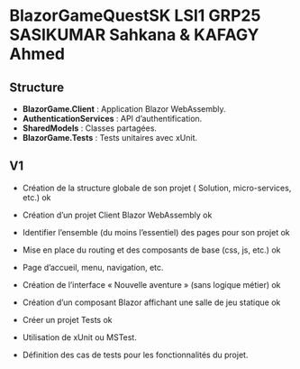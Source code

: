 # BlazorGameQuestSK LSI1 GRP25 SASIKUMAR Sahkana & KAFAGY Ahmed 

## Structure
- **BlazorGame.Client** : Application Blazor WebAssembly.
- **AuthenticationServices** : API d’authentification.
- **SharedModels** : Classes partagées.
- **BlazorGame.Tests** : Tests unitaires avec xUnit.

## V1
* Création de la structure globale de son projet ( Solution, micro-services, etc.) ok
*  Création d’un projet Client Blazor WebAssembly ok
* Identifier l’ensemble (du moins l’essentiel) des pages pour son projet ok
* Mise en place du routing et des composants de base (css, js, etc.) ok
* Page d’accueil, menu, navigation, etc.
* Création de l’interface « Nouvelle aventure » (sans logique métier) ok
* Création d’un composant Blazor affichant une salle de jeu statique ok

* Créer un projet Tests ok
* Utilisation de xUnit ou MSTest.
* Définition des cas de tests pour les fonctionnalités du projet.